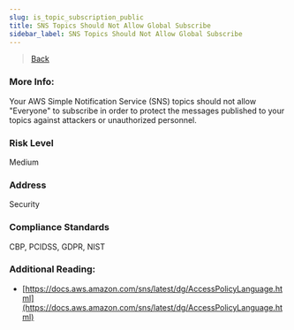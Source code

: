 ```yaml
---
slug: is_topic_subscription_public
title: SNS Topics Should Not Allow Global Subscribe
sidebar_label: SNS Topics Should Not Allow Global Subscribe
---
```

> [Back](../../snsmonitoring)

### More Info:
Your AWS Simple Notification Service (SNS) topics should not allow "Everyone" to subscribe in order to protect the messages published to your topics against attackers or unauthorized personnel.

### Risk Level
Medium

### Address
Security

### Compliance Standards
CBP, PCIDSS, GDPR, NIST

### Additional Reading:
- [https://docs.aws.amazon.com/sns/latest/dg/AccessPolicyLanguage.html](https://docs.aws.amazon.com/sns/latest/dg/AccessPolicyLanguage.html) 

